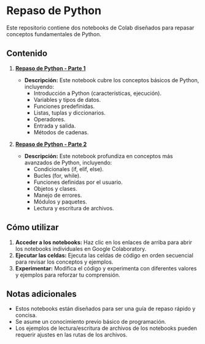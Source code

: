 # Repaso de Python

Este repositorio contiene dos notebooks de Colab diseñados para repasar conceptos fundamentales de Python.

## Contenido

1.  **[Repaso de Python - Parte 1](repaso_de_python_variables,_funciones_predefinidas,_listas,_diccionarios_y_tuplas.ipynb)**

    * **Descripción:** Este notebook cubre los conceptos básicos de Python, incluyendo:
        * Introducción a Python (características, ejecución).
        * Variables y tipos de datos.
        * Funciones predefinidas.
        * Listas, tuplas y diccionarios.
        * Operadores.
        * Entrada y salida.
        * Métodos de cadenas.

2.  **[Repaso de Python - Parte 2](repaso_python_bucles,_funciones_y_objetos.ipynb)**

    * **Descripción:** Este notebook profundiza en conceptos más avanzados de Python, incluyendo:
        * Condicionales (if, elif, else).
        * Bucles (for, while).
        * Funciones definidas por el usuario.
        * Objetos y clases.
        * Manejo de errores.
        * Módulos y paquetes.
        * Lectura y escritura de archivos.

## Cómo utilizar

1.  **Acceder a los notebooks:** Haz clic en los enlaces de arriba para abrir los notebooks individuales en Google Colaboratory.
2.  **Ejecutar las celdas:** Ejecuta las celdas de código en orden secuencial para revisar los conceptos y ejemplos.
3.  **Experimentar:** Modifica el código y experimenta con diferentes valores y ejemplos para reforzar tu comprensión.

## Notas adicionales

* Estos notebooks están diseñados para ser una guía de repaso rápido y concisa.
* Se asume un conocimiento previo básico de programación.
* Los ejemplos de lectura/escritura de archivos de los notebooks pueden requerir ajustes en las rutas de los archivos.

